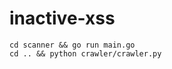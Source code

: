 <!--
 * @Author: liziwei01
 * @Date: 2023-04-10 18:32:20
 * @LastEditors: liziwei01
 * @LastEditTime: 2023-04-20 15:16:55
 * @Description: file content
-->
# inactive-xss

```
cd scanner && go run main.go
cd .. && python crawler/crawler.py